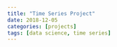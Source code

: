 ```yaml
---
title: "Time Series Project"
date: 2018-12-05
categories: [projects]
tags: [data science, time series]
---
```


